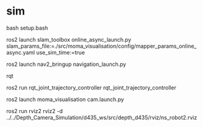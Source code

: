 # sim

bash setup.bash

ros2 launch slam_toolbox online_async_launch.py slam_params_file:=./src/moma_visualisation/config/mapper_params_online_async.yaml  use_sim_time:=true

ros2 launch nav2_bringup navigation_launch.py 

rqt

ros2 run rqt_joint_trajectory_controller rqt_joint_trajectory_controller

ros2 launch moma_visualisation cam.launch.py 

ros2 run rviz2 rviz2 -d ../../Depth_Camera_Simulation/d435_ws/src/depth_d435/rviz/ns_robot2.rviz 